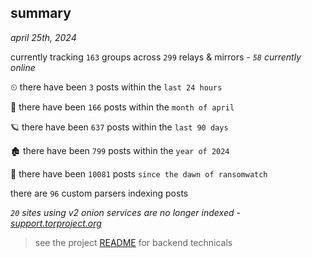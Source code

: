 
## summary
_april 25th, 2024_

currently tracking `163` groups across `299` relays & mirrors - _`58` currently online_

⏲ there have been `3` posts within the `last 24 hours`

🦈 there have been `166` posts within the `month of april`

🪐 there have been `637` posts within the `last 90 days`

🏚 there have been `799` posts within the `year of 2024`

🦕 there have been `10081` posts `since the dawn of ransomwatch`

there are `96` custom parsers indexing posts

_`20` sites using v2 onion services are no longer indexed - [support.torproject.org](https://support.torproject.org/onionservices/v2-deprecation/)_

> see the project [README](https://github.com/joshhighet/ransomwatch#ransomwatch--) for backend technicals
